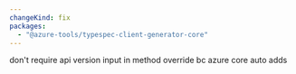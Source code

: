 ```yaml
---
changeKind: fix
packages:
  - "@azure-tools/typespec-client-generator-core"
---
```


don't require api version input in method override bc azure core auto adds